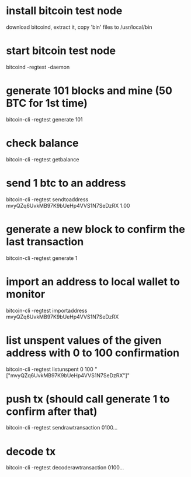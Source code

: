 # install bitcoin test node

download bitcoind, extract it, copy 'bin' files to /usr/local/bin

# start bitcoin test node

bitcoind -regtest -daemon

# generate 101 blocks and mine (50 BTC for 1st time)

bitcoin-cli -regtest generate 101

# check balance

bitcoin-cli -regtest getbalance

# send 1 btc to an address

bitcoin-cli -regtest sendtoaddress mvyQZq6UvkMB97K9bUeHp4VVS1N7SeDzRX 1.00

# generate a new block to confirm the last transaction

bitcoin-cli -regtest generate 1

# import an address to local wallet to monitor

bitcoin-cli -regtest importaddress mvyQZq6UvkMB97K9bUeHp4VVS1N7SeDzRX

# list unspent values of the given address with 0 to 100 confirmation

bitcoin-cli -regtest listunspent 0 100 "[\"mvyQZq6UvkMB97K9bUeHp4VVS1N7SeDzRX\"]"

# push tx (should call generate 1 to confirm after that)

bitcoin-cli -regtest sendrawtransaction 0100...

# decode tx

bitcoin-cli -regtest decoderawtransaction 0100...

